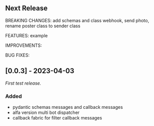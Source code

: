 ## Next Release
BREAKING CHANGES: add schemas and class webhook, send photo, 
rename poster class to sender class

FEATURES: example

IMPROVEMENTS:

BUG FIXES:

## [0.0.3] - 2023-04-03 
_First test release._
### Added
 - pydantic schemas messages and callback messages
 - alfa version multi bot dispatcher
 - callback fabric for filter callback messages